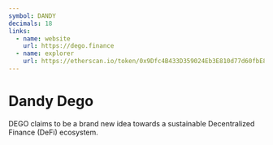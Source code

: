 ```yaml
---
symbol: DANDY
decimals: 18
links:
  - name: website
    url: https://dego.finance
  - name: explorer
    url: https://etherscan.io/token/0x9Dfc4B433D359024Eb3E810d77d60fbE8B0d9B82
---
```


# Dandy Dego

DEGO claims to be a brand new idea towards a sustainable Decentralized Finance (DeFi) ecosystem.
